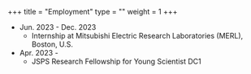 +++
title = "Employment"
type = ""
weight = 1
+++

- Jun. 2023 - Dec. 2023
    - Internship at Mitsubishi Electric Research Laboratories (MERL), Boston, U.S.
- Apr. 2023 -
    - JSPS Research Fellowship for Young Scientist DC1

